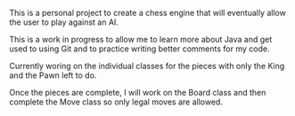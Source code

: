 This is a personal project to create a chess engine that will eventually allow the user to play against an AI.

This is a work in progress to allow me to learn more about Java and get used to using Git and to practice writing better 
comments for my code.

Currently woring on the individual classes for the pieces with only the King and the Pawn left to do.

Once the pieces are complete, I will work on the Board class and then complete the Move class so only legal moves are allowed.
